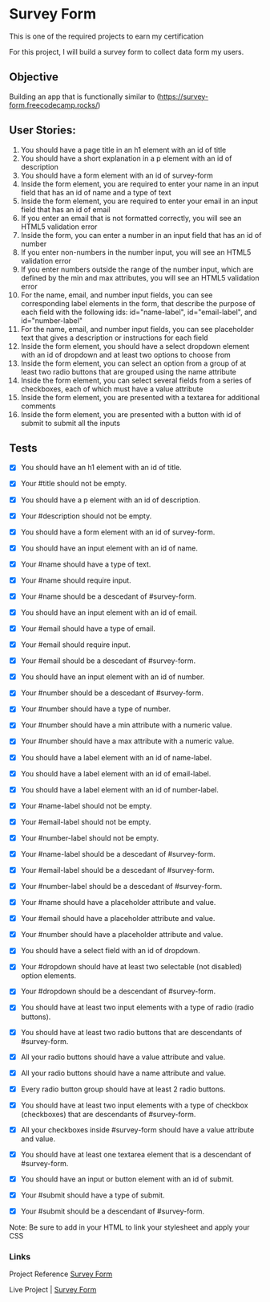 # Survey Form

This is one of the required projects to earn my certification

For this project, I will build a survey form to collect data form my users.

## Objective 
Building an app that is functionally similar to (https://survey-form.freecodecamp.rocks/)


## User Stories:
1. You should have a page title in an h1 element with an id of title
2. You should have a short explanation in a p element with an id of description
3. You should have a form element with an id of survey-form
4. Inside the form element, you are required to enter your name in an input field that has an id of name and a type of text
5. Inside the form element, you are required to enter your email in an input field that has an id of email
6. If you enter an email that is not formatted correctly, you will see an HTML5 validation error
7. Inside the form, you can enter a number in an input field that has an id of number
8. If you enter non-numbers in the number input, you will see an HTML5 validation error
9. If you enter numbers outside the range of the number input, which are defined by the min and max attributes, you will see an HTML5 validation error
10. For the name, email, and number input fields, you can see corresponding label elements in the form, that describe the purpose of each field with the following ids: id="name-label", id="email-label", and id="number-label"
11. For the name, email, and number input fields, you can see placeholder text that gives a description or instructions for each field
12. Inside the form element, you should have a select dropdown element with an id of dropdown and at least two options to choose from
13. Inside the form element, you can select an option from a group of at least two radio buttons that are grouped using the name attribute
14. Inside the form element, you can select several fields from a series of checkboxes, each of which must have a value attribute
15. Inside the form element, you are presented with a textarea for additional comments
16. Inside the form element, you are presented with a button with id of submit to submit all the inputs

## Tests 
- [x] You should have an h1 element with an id of title.
- [x] Your #title should not be empty.
- [x] You should have a p element with an id of description.
- [x] Your #description should not be empty.
- [x] You should have a form element with an id of survey-form.
- [x] You should have an input element with an id of name.
- [x] Your #name should have a type of text.
- [x] Your #name should require input.
- [x] Your #name should be a descedant of #survey-form.
- [x] You should have an input element with an id of email.
- [x] Your #email should have a type of email.
- [x] Your #email should require input.
- [x] Your #email should be a descedant of #survey-form.
- [x] You should have an input element with an id of number.
- [x] Your #number should be a descedant of #survey-form.
- [x] Your #number should have a type of number.
- [x] Your #number should have a min attribute with a numeric value.
- [x] Your #number should have a max attribute with a numeric value.
- [x] You should have a label element with an id of name-label.
- [x] You should have a label element with an id of email-label.
- [x] You should have a label element with an id of number-label.
- [x] Your #name-label should not be empty.
- [x] Your #email-label should not be empty.
- [x] Your #number-label should not be empty.
- [x] Your #name-label should be a descedant of #survey-form. 
- [x] Your #email-label should be a descedant of #survey-form.
- [x] Your #number-label should be a descedant of #survey-form.
- [x] Your #name should have a placeholder attribute and value.
- [x] Your #email should have a placeholder attribute and value.
- [x] Your #number should have a placeholder attribute and value.
- [x] You should have a select field with an id of dropdown.
- [x] Your #dropdown should have at least two selectable (not disabled) option elements.
- [x] Your #dropdown should be a descendant of #survey-form.
- [x] You should have at least two input elements with a type of radio (radio buttons).
- [x] You should have at least two radio buttons that are descendants of #survey-form.
- [x] All your radio buttons should have a value attribute and value.
- [x] All your radio buttons should have a name attribute and value.
- [x] Every radio button group should have at least 2 radio buttons.
- [x] You should have at least two input elements with a type of checkbox (checkboxes) that are descendants of #survey-form.
- [x] All your checkboxes inside #survey-form should have a value attribute and value.
- [x] You should have at least one textarea element that is a descendant of #survey-form.
- [x] You should have an input or button element with an id of submit.
- [x] Your #submit should have a type of submit.
- [x] Your #submit should be a descendant of #survey-form.
 
 
Note: Be sure to add <link rel="stylesheet" href="styles.css"> in your HTML to link your stylesheet and apply your CSS


### Links  
Project Reference [Survey Form](https://learn.freecodecamp.org/responsive-web-design/responsive-web-design-projects/build-a-survey-form)

Live Project | [Survey Form](https://ibrahimabah.github.io/fCC-SurveyForm/)


